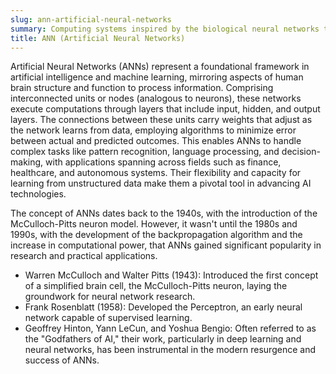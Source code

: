```yaml
---
slug: ann-artificial-neural-networks
summary: Computing systems inspired by the biological neural networks that constitute animal brains, designed to progressively improve their performance on tasks by considering examples.
title: ANN (Artificial Neural Networks)
---
```


Artificial Neural Networks (ANNs) represent a foundational framework in artificial intelligence and machine learning, mirroring aspects of human brain structure and function to process information. Comprising interconnected units or nodes (analogous to neurons), these networks execute computations through layers that include input, hidden, and output layers. The connections between these units carry weights that adjust as the network learns from data, employing algorithms to minimize error between actual and predicted outcomes. This enables ANNs to handle complex tasks like pattern recognition, language processing, and decision-making, with applications spanning across fields such as finance, healthcare, and autonomous systems. Their flexibility and capacity for learning from unstructured data make them a pivotal tool in advancing AI technologies.

The concept of ANNs dates back to the 1940s, with the introduction of the McCulloch-Pitts neuron model. However, it wasn't until the 1980s and 1990s, with the development of the backpropagation algorithm and the increase in computational power, that ANNs gained significant popularity in research and practical applications.

- Warren McCulloch and Walter Pitts (1943): Introduced the first concept of a simplified brain cell, the McCulloch-Pitts neuron, laying the groundwork for neural network research.
- Frank Rosenblatt (1958): Developed the Perceptron, an early neural network capable of supervised learning.
- Geoffrey Hinton, Yann LeCun, and Yoshua Bengio: Often referred to as the "Godfathers of AI," their work, particularly in deep learning and neural networks, has been instrumental in the modern resurgence and success of ANNs.